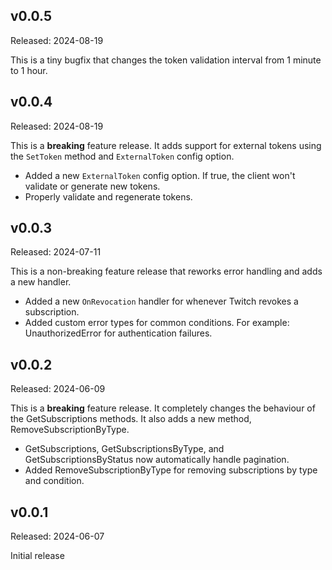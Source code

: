 ## v0.0.5

Released: 2024-08-19

This is a tiny bugfix that changes the token validation interval from 1 minute to 1 hour.

## v0.0.4

Released: 2024-08-19

This is a **breaking** feature release. It adds support for external tokens using the `SetToken` method and `ExternalToken` config option.

- Added a new `ExternalToken` config option. If true, the client won't validate or generate new tokens.
- Properly validate and regenerate tokens.

## v0.0.3

Released: 2024-07-11

This is a non-breaking feature release that reworks error handling and adds a new handler.

- Added a new `OnRevocation` handler for whenever Twitch revokes a subscription.
- Added custom error types for common conditions. For example: UnauthorizedError for authentication failures.

## v0.0.2

Released: 2024-06-09

This is a **breaking** feature release. It completely changes the behaviour of the GetSubscriptions methods. It also adds a new method, RemoveSubscriptionByType.

- GetSubscriptions, GetSubscriptionsByType, and GetSubscriptionsByStatus now automatically handle pagination.
- Added RemoveSubscriptionByType for removing subscriptions by type and condition.

## v0.0.1

Released: 2024-06-07

Initial release
